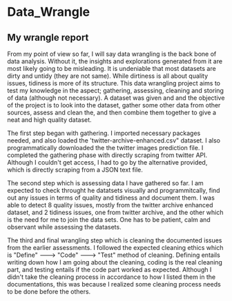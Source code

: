# Data_Wrangle
## My wrangle report

From my point of view so far, I will say data wrangling is the back bone of data analysis. Without it, the insights and explorations generated from it are most likely going to be misleading. It is undeniable that most datasets are dirty and untidy (they are not same). While dirtiness is all about quality issues, tidiness is more of its structure. This data wrangling project aims to test my knowledge in the aspect; gathering, assessing, cleaning and storing of data (although not necessary). A dataset was given and and the objective of the project is to look into the dataset, gather some other data from other sources, assess and clean the, and then combine them together to give a neat and high quality dataset.

The first step began with gathering. I imported necessary packages needed, and also loaded the 'twitter-archive-enhanced.csv" dataset. I also programmatically downloaded the the twitter images prediction file. I completed the gathering phase with directly scraping from twitter API. Although I couldn't get access, I had to go by the alternative provided, which is directly scraping from a JSON text file.

The second step which is assessing data I have gathered so far. I am expected to check throught he datatsets visually and programmitcally, find out any issues in terms of quality and tidiness and document them. I was able to detect 8 quality issues, mostly from the twitter archive enhanced dataset, and 2 tidiness issues, one from twitter archive, and the other which is the need for me to join the data sets. One has to be patient, calm and observant while assessing the datasets.

The third and final wrangling step which is cleaning the documented issues from the earlier assessments. I followed the expected cleaning ethics which is "Define" ---> "Code" ---> "Test" method of cleaning. Defining entails writing down how I am going about the cleaning, coding is the real cleaning part, and testing entails if the code part worked as expected. Although I didn't take the cleaning process in accordance to how I listed them in the documentations, this was because I realized some cleaning process needs to be done before the others.
